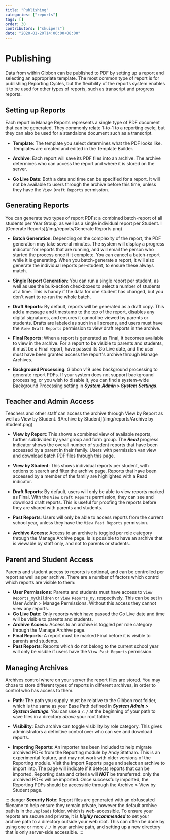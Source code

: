 ```yaml
---
title: "Publishing"
categories: ["reports"]
tags: []
order: 30
contributors: ["skuipers"]
date: "2020-01-20T14:00:00+08:00"
---
```

# Publishing

Data from within Gibbon can be published to PDF by setting up a report and selecting an appropriate template. The most common type of report is for publishing Reporting Cycles, but the flexibility of the reports system enables it to be used for other types of reports, such as transcript and progress reports.

## Setting up Reports

Each report in Manage Reports represents a single type of PDF document that can be generated. They commonly relate 1-to-1 to a reporting cycle, but they can also be used for a standalone document such as a transcript.

- **Template**: The template you select determines what the PDF looks like. Templates are created and edited in the Template Builder.

- **Archive**: Each report will save its PDF files into an archive. The archive determines who can access the report and where it is stored on the server. 

- **Go Live Date**: Both a date and time can be specified for a report. It will not be available to users through the archive before this time, unless they have the `View Draft Reports` permission.

## Generating Reports

You can generate two types of report PDFs: a combined batch-report of all students per Year Group, as well as a single individual report per Student.
  ![Generate Reports](/img/reports/Generate Reports.png)

- **Batch Generation**: Depending on the complexity of the report, the PDF generation may take several minutes. The system will display a progress indicator for reports that are running, and will email the person who started the process once it it complete. You can cancel a batch-report while it is generating. When you batch-generate a report, it will also generate the individual reports per-student, to ensure these always match. 

- **Single Report Generation**: You can run a single report per student, as well as use the bulk-action checkboxes to select a number of students at a time. This is handy if the data for one student has changed, but you don't want to re-run the whole batch.

- **Draft Reports**: By default, reports will be generated as a draft copy. This add a message and timestamp to the top of the report, disables any digital signatures, and ensures it cannot be viewed by parents or students. Drafts are labeled as such in all screens, and users must have the `View Draft Reports` permission to view draft reports in the archive.

- **Final Reports**: When a report is generated as Final, it becomes available to view in the archive. For a report to be visible to parents and students, it must be a Final report, have passed its Go Live date, and the user must have been granted access the report's archive through Manage Archives.

- **Background Processing**: Gibbon v19 uses background processing to generate report PDFs.  If your system does not support background processing, or you wish to disable it, you can find a system-wide Background Processing setting in ___System Admin > System Settings___.

## Teacher and Admin Access

Teachers and other staff can access the archive through View by Report as well as View by Student. 
  ![Archive by Student](/img/reports/Archive by Student.png)

- **View by Report**: This shows a combined view of available reports, further subdivided by year group and form group. The ___Read___ progress indicator shows the overall number of student reports that have been accessed by a parent in their family. Users with permission van view and download batch PDF files through this page.

- **View by Student**: This shows individual reports per student, with options to search and filter the archive page. Reports that have been accessed by a member of the family are highlighted with a Read indicator.

- **Draft Reports**: By default, users will only be able to view reports marked as Final. With the `View Draft Reports` permission, they can see and download draft reports. This is useful for proofing the reports before they are shared with parents and students.

- **Past Reports**: Users will only be able to access reports from the current school year, unless they have the `View Past Reports` 
permission.

- **Archive Access**: Access to an archive is toggled per role category through the Manage Archive page. Is is possible to have an archive that is viewable by staff only, and not to parents or students.

## Parent and Student Access

Parents and student access to reports is optional, and can be controlled per report as well as per archive. There are a number of factors which control which reports are visible to them:

- **User Permissions**: Parents and students must have access to `View Reports_myChildren` or `View Reports_my`, respectively. This can be set in User Admin > Manage Permissions. Without this access they cannot view any reports.
- **Go Live Date**: Only reports which have passed the Go Live date and time will be visible to parents and students.
- **Archive Access**: Access to an archive is toggled per role category through the Manage Archive page.
- **Final Reports**: A report must be marked Final before it is visible to parents and students.
- **Past Reports**: Reports which do not belong to the current school year will only be visible if users have the `View Past Reports` permission.

## Managing Archives

Archives control where on your server the report files are stored. You may chose to store different types of reports in different archives, in order to control who has access to them.

- **Path**: The path you supply must be relative to the Gibbon root folder, which is the same as your Base Path defined in ___System Admin > System Settings___. You can use a `/./` at the beginning of your path to save files in a directory *above* your root folder.

- **Visibility**: Each archive can toggle visibility by role category. This gives administrators a definitive control over who can see and download reports.

- **Importing Reports**: An importer has been included to help migrate archived PDFs from the Reporting module by Andy Statham. This is an experimental feature, and may not work with older versions of the Reporting module. Visit the Import Reports page and select an archive to import into. The page will indicate if it detects reports that can be imported. Reporting data and criteria will ___NOT___ be transferred: only the archived PDFs will be imported. Once successfully imported, the Reporting PDFs should be accessible through the Archive > View by Student page.

::: danger
**Security Note**: Report files are generated with an obfuscated filename to help ensure they remain private, however the default  archive path is in the `/uploads` folder, which is web-accessible. To ensure your reports are secure and private, it is **___highly recommended___** to set your archive path to a directory outside your web root. This can often be done by using one or more `/./` in your archive path, and setting up a new directory that is only server-side accessible.
:::
